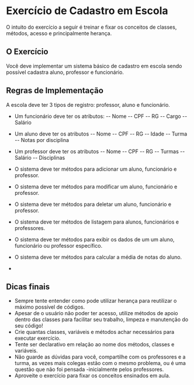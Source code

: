 # Exercício de Cadastro em Escola
O intuito do exercício a seguir é treinar e fixar os conceitos de classes, métodos, acesso e principalmente herança.

## O Exercício
Você deve implementar um sistema básico de cadastro em escola sendo possível cadastra aluno, professor e funcionário.

## Regras de Implementação
A escola deve ter 3 tipos de registro: professor, aluno e funcionário.
- Um funcionário deve ter os atributos:
-- Nome
-- CPF
-- RG
-- Cargo
-- Salário

- Um aluno deve ter os atributos
-- Nome
-- CPF
-- RG
-- Idade
-- Turma
-- Notas por disciplina

- Um professor deve ter os atributos
-- Nome
-- CPF
-- RG
-- Turmas
-- Salário
-- Disciplinas

- O sistema deve ter métodos para adicionar um aluno, funcionário e professor.
- O sistema deve ter métodos para modificar um aluno, funcionário e professor.
- O sistema deve ter métodos para deletar um aluno, funcionário e professor.
- O sistema deve ter métodos de listagem para alunos, funcionários e professores.
- O sistema deve ter métodos para exibir os dados de um um aluno, funcionário ou professor específico.
- O sistema deve ter métodos para calcular a média de notas do aluno.
- 
## Dicas finais
- Sempre tente entender como pode utilizar herança para reutilizar o máximo possível de códigos.
- Apesar de o usuário não poder ter acesso, utilize métodos de apoio dentro das classes para facilitar seu trabalho, limpeza e manutenção do seu código!
- Crie quantas classes, variáveis e métodos achar necessários para executar exercício.
- Tente ser declarativo em relação ao nome dos métodos, classes e variáveis.
- Não guarde as dúvidas para você, compartilhe com os professores e a turma, as vezes mais colegas estão com o mesmo problema, ou é uma questão que não foi pensada -inicialmente pelos professores.
- Aproveite o exercício para fixar os conceitos ensinados em aula.

